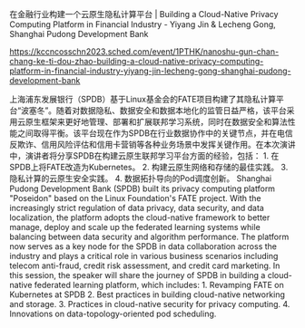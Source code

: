 在金融行业构建一个云原生隐私计算平台 | Building a Cloud-Native Privacy Computing Platform in Financial Industry - Yiyang Jin & Lecheng Gong, Shanghai Pudong Development Bank

https://kccncosschn2023.sched.com/event/1PTHK/nanoshu-gun-chan-chang-ke-ti-dou-zhao-building-a-cloud-native-privacy-computing-platform-in-financial-industry-yiyang-jin-lecheng-gong-shanghai-pudong-development-bank

上海浦东发展银行（SPDB）基于Linux基金会的FATE项目构建了其隐私计算平台“波塞冬”。随着对数据隐私、数据安全和数据本地化的监管日益严格，该平台采用云原生框架来更好地管理、部署和扩展联邦学习系统，同时在数据安全和算法性能之间取得平衡。该平台现在作为SPDB在行业数据协作中的关键节点，并在电信反欺诈、信用风险评估和信用卡营销等各种业务场景中发挥关键作用。在本次演讲中，演讲者将分享SPDB在构建云原生联邦学习平台方面的经验，包括： 1. 在SPDB上将FATE改造为Kubernetes。 2. 构建云原生网络和存储的最佳实践。 3. 隐私计算的云原生安全实践。 4. 数据拓扑导向的Pod调度创新。 
Shanghai Pudong Development Bank (SPDB) built its privacy computing platform "Poseidon" based on the Linux Foundation's FATE project. With the increasingly strict regulation of data privacy, data security, and data localization, the platform adopts the cloud-native framework to better manage, deploy and scale up the federated learning systems while balancing between data security and algorithm performance. The platform now serves as a key node for the SPDB in data collaboration across the industry and plays a critical role in various business scenarios including telecom anti-fraud, credit risk assessment, and credit card marketing. In this session, the speaker will share the journey of SPDB in building a cloud-native federated learning platform, which includes: 1. Revamping FATE on Kubernetes at SPDB 2. Best practices in building cloud-native networking and storage. 3. Practices in cloud-native security for privacy computing. 4. Innovations on data-topology-oriented pod scheduling.